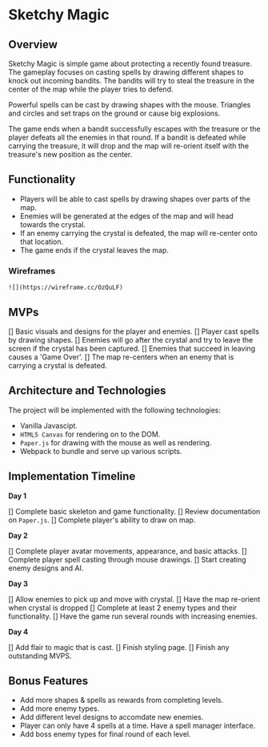 # Sketchy Magic
## Overview

Sketchy Magic is simple game about protecting a recently found treasure. The gameplay focuses on casting spells by drawing different shapes to knock out incoming bandits. The bandits will try to steal the treasure in the center of the map while the player tries to defend.

Powerful spells can be cast by drawing shapes with the mouse. Triangles and circles and set traps on the ground or cause big explosions. 

The game ends when a bandit successfully escapes with the treasure or the player defeats all the enemies in that round. If a bandit is defeated while carrying the treasure, it will drop and the map will re-orient itself with the treasure's new position as the center.


## Functionality
* Players will be able to cast spells by drawing shapes over parts of the map.
* Enemies will be generated at the edges of the map and will head towards the crystal.
* If an enemy carrying the crystal is defeated, the map will re-center onto that location.
* The game ends if the crystal leaves the map.

### Wireframes

    ![](https://wireframe.cc/OzQuLF)

## MVPs
[] Basic visuals and designs for the player and enemies.
[] Player cast spells by drawing shapes.
[] Enemies will go after the crystal and try to leave the screen if the crystal has been captured.
[] Enemies that succeed in leaving causes a 'Game Over'.
[] The map re-centers when an enemy that is carrying a crystal is defeated.

## Architecture and Technologies

The project will be implemented with the following technologies:
* Vanilla Javascipt.
* `HTML5 Canvas` for rendering on to the DOM.
* `Paper.js` for drawing with the mouse as well as rendering.
* Webpack to bundle and serve up various scripts.

## Implementation Timeline

**Day 1** 

[] Complete basic skeleton and game functionality.
[] Review documentation on `Paper.js`.
[] Complete player's ability to draw on map.

**Day 2**

[] Complete player avatar movements, appearance, and basic attacks.
[] Complete player spell casting through mouse drawings.
[] Start creating enemy designs and AI.

**Day 3** 

[] Allow enemies to pick up and move with crystal.
[] Have the map re-orient when crystal is dropped
[] Complete at least 2 enemy types and their functionality.
[] Have the game run several rounds with increasing enemies.

**Day 4** 

[] Add flair to magic that is cast.
[] Finish styling page.
[] Finish any outstanding MVPS.

## Bonus Features

* Add more shapes & spells as rewards from completing levels.
* Add more enemy types.
* Add different level designs to accomdate new enemies.
* Player can only have 4 spells at a time. Have a spell manager interface.
* Add boss enemy types for final round of each level.
